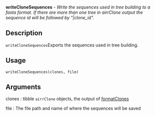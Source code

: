 **writeCloneSequences** - *Write the sequences used in tree building to a fasta format. If there are more 
than one tree in airrClone output the sequence id will be followed by "|clone_id".*

Description
--------------------

`writeCloneSequences`Exports the sequences used in tree building.


Usage
--------------------
```
writeCloneSequences(clones, file)
```

Arguments
-------------------

clones
:   tibble `airrClone` objects, the output of 
[formatClones](formatClones.md)

file
:   The file path and name of where the sequences will be saved











